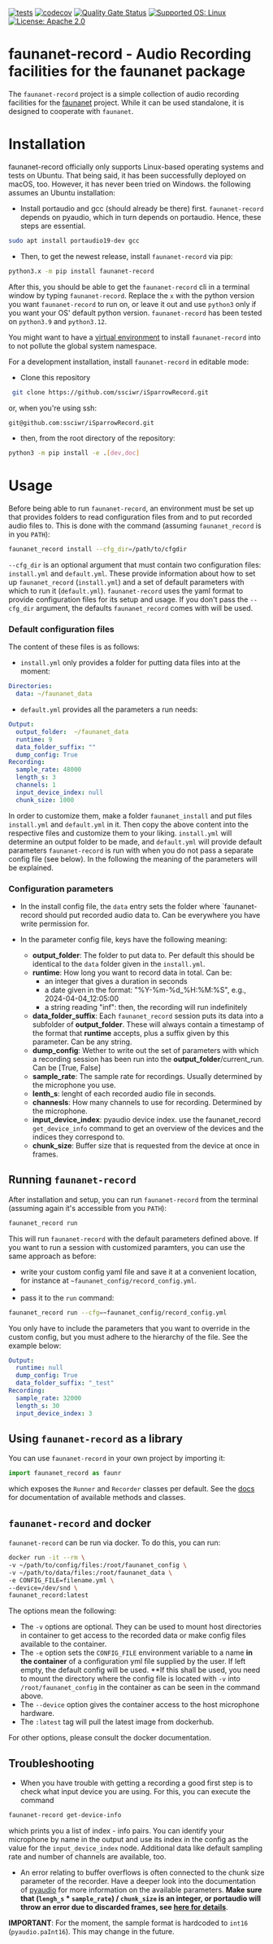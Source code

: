 [![tests](https://github.com/ssciwr/iSparrowRecord/actions/workflows/main.yml/badge.svg?event=push)](https://github.com/ssciwr/iSparrowRecord/actions/workflows/main.yml)
[![codecov](https://codecov.io/gh/ssciwr/iSparrowRecord/graph/badge.svg?token=FwyE0PNiOk)](https://codecov.io/gh/ssciwr/iSparrowRecord)
[![Quality Gate Status](https://sonarcloud.io/api/project_badges/measure?project=ssciwr_iSparrowRecord&metric=alert_status)](https://sonarcloud.io/summary/new_code?id=ssciwr_iSparrowRecord)
[![Supported OS: Linux](https://img.shields.io/badge/OS-Linux%20%7C%20macOS%20%7C%20Windows-green.svg)](https://www.linux.org/)
[![License: Apache 2.0](https://img.shields.io/badge/License-Apache%202.0-blue.svg)](https://opensource.org/licenses/Apache-2.0)
# faunanet-record - Audio Recording facilities for the faunanet package
The `faunanet-record` project is a simple collection of audio recording facilities for the [faunanet](https://github.com/ssciwr/iSparrow) project. While it can be used standalone, it is designed to cooperate with `faunanet`. 

# Installation
faunanet-record officially only supports Linux-based operating systems and tests on Ubuntu. That being said, it has been successfully deployed on macOS, too. However, it has never been tried on Windows. the following assumes an Ubuntu installation: 

- Install portaudio and gcc (should already be there) first. `faunanet-record` depends on pyaudio, which in turn depends on portaudio. Hence, these steps are essential. 
```bash 
sudo apt install portaudio19-dev gcc
```

- Then, to get the newest release, install `faunanet-record` via pip: 
```bash 
python3.x -m pip install faunanet-record
```
After this, you should be able to get the `faunanet-record` cli in a terminal window by typing `faunanet-record`. 
Replace the `x` with the python version you want `faunanet-record` to run on, or leave it out and use `python3` only if you want your OS' default python version. `faunanet-record` has been tested on `python3.9` and `python3.12`.

You might want to have a [virtual environment](https://docs.python.org/3/library/venv.html) to install `faunanet-record` into to not pollute the global system namespace.

For a development installation, install `faunanet-record` in editable mode: 

- Clone this repository
```bash
 git clone https://github.com/ssciwr/iSparrowRecord.git 
```
or, when you're using ssh: 
```bash
git@github.com:ssciwr/iSparrowRecord.git
```

- then, from the root directory of the repository: 
```bash 
python3 -m pip install -e .[dev,doc]
```

# Usage
Before being able to run `faunanet-record`, an environment must be set up that provides folders to read configuration files from and to put recorded audio files to. 
This is done with the command (assuming `faunanet_record` is in you `PATH`): 
```bash
faunanet_record install --cfg_dir=/path/to/cfgdir
```
`--cfg_dir` is an optional argument that must contain two configuration files: `install.yml` and `default.yml`. These provide information about how to set up `faunanet_record` (`install.yml`) and a set of default parameters with which to run it (`default.yml`).
`faunanet-record` uses the yaml format to provide configuration files for its setup and usage. If you don't pass the `--cfg_dir` argument, the defaults `faunanet_record` comes with will be used. 

### Default configuration files 
The content of these files is as follows:

- `install.yml` only provides a folder for putting data files into at the moment: 
```yaml
Directories: 
  data: ~/faunanet_data
```
- `default.yml` provides all the parameters a run needs: 
``` yaml
Output: 
  output_folder:  ~/faunanet_data
  runtime: 9 
  data_folder_suffix: ""
  dump_config: True
Recording:
  sample_rate: 48000
  length_s: 3
  channels: 1
  input_device_index: null
  chunk_size: 1000 
```
In order to customize them, make a folder `faunanet_install` and put files `install.yml` and `default.yml` in it. Then copy the above content into the respective files and customize them 
to your liking. `install.yml` will determine an output folder to be made, and `default.yml` will provide default parameters `faunanet-record` is run with when you do not pass a separate config file (see below).
In the following the meaning of the parameters will be explained. 

### Configuration parameters 
- In the install config file, the `data` entry sets the folder where `faunanet-record should put recorded audio data to. Can be everywhere you have write permission for. 

- In the parameter config file, keys have the following meaning: 
  - **output_folder**: The folder to put data to. Per default this should be identical to the `data` folder given in the `install.yml`. 
  - **runtime**: How long you want to record data in total. Can be: 
    - an integer that gives a duration in seconds 
    - a date given in the format: "%Y-%m-%d_%H:%M:%S", e.g., 2024-04-04_12:05:00
    - a string reading "inf": then, the recording will run indefinitely
  - **data_folder_suffix**: Each `faunanet_record` session puts its data into a subfolder of **output_folder**. These will always contain a timestamp of the format that **runtime** accepts, plus a suffix given by this parameter. Can be any string.
  - **dump_config**: Wether to write out the set of parameters with which a recording session has been run into the **output_folder**/current_run. Can be [True, False]
  - **sample_rate**: The sample rate for recordings. Usually determined by the microphone you use. 
  - **lenth_s**: lenght of each recorded audio file in seconds. 
  - **channesls**: How many channels to use for recording. Determined by the microphone.
  - **input_device_index**: pyaudio device index. use the faunanet_record `get_device_info` command to get an overview of the devices and the indices they correspond to.
  - **chunk_size**: Buffer size that is requested from the device at once in frames.

## Running `faunanet-record` 
After installation and setup, you can run `faunanet-record` from the terminal (assuming again it's accessible from you `PATH`): 
```bash 
faunanet_record run
```
This will run `faunanet-record` with the default parameters defined above. If you want to run a session with customized paramters, you can use the same approach as before: 
- write your custom config yaml file and save it at a convenient location, for instance at `~faunanet_config/record_config.yml`. 
- 
- pass it to the `run` command: 
```bash 
faunanet_record run --cfg=~faunanet_config/record_config.yml 
``` 
You only have to include the parameters that you want to override in the custom config, but you must adhere to the hierarchy of the file. See the example below: 
```yaml
Output:
  runtime: null 
  dump_config: True
  data_folder_suffix: "_test"
Recording:
  sample_rate: 32000 
  length_s: 30 
  input_device_index: 3
```
## Using `faunanet-record` as a library 
You can use `faunanet-record` in your own project by importing it: 
```python 
import faunanet_record as faunr 
```
which exposes the `Runner` and `Recorder` classes per default. See the [docs](https://isparrowrecord.readthedocs.io/en/latest/) for documentation of available methods and classes.


## `faunanet-record` and docker
`faunanet-record` can be run via docker. To do this, you can run:

```bash
docker run -it --rm \
-v ~/path/to/config/files:/root/faunanet_config \
-v ~/path/to/data/files:/root/faunanet_data \
-e CONFIG_FILE=filename.yml \
--device=/dev/snd \
faunanet_record:latest
```
The options mean the following: 
- The `-v` options are optional. They can be used to mount host directories in container to get access to the recorded data or make config files available to the container.
- The `-e` option sets the `CONFIG_FILE` environment variable to a name **in the container** of a configuration yml file supplied by the user. If left empty, the default config will be used. **If this shall be used, you need to mount the directory where the config file is located with `-v` into `/root/faunanet_config` in the container as can be seen in the command above. 
- The `--device` option gives the container access to the host microphone hardware.
- The `:latest`  tag will pull the latest image from dockerhub. 

For other options, please consult the docker documentation.

## Troubleshooting 
- When you have trouble with getting a recording a good first step is to check what input device you are using. 
For this, you can execute the command
```bash 
faunanet-record get-device-info
``` 
which prints you a list of index - info pairs. You can identify your microphone by name in the output and use its index in the config as the value for the `input_device_index` node. 
Additional data like default sampling rate and number of channels are available, too. 

- An error relating to buffer overflows is often connected to the chunk size parameter of the 
recorder. Have a deeper look into the documentation of [pyaudio](https://people.csail.mit.edu/hubert/pyaudio/docs/#pyaudio-documentation) for more information on the available parameters.
**Make sure that (`lengh_s` * `sample_rate`) / `chunk_size` is an integer, or portaudio will throw an error due to discarded frames, see [here for details](https://stackoverflow.com/questions/10733903/pyaudio-input-overflowed)**.

**IMPORTANT**: For the moment, the sample format is hardcoded to `int16` (`pyaudio.paInt16`). This may change in the future.